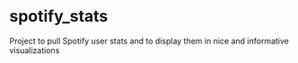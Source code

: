 # spotify_stats
Project to pull Spotify user stats and to display them in nice and informative visualizations
